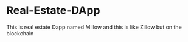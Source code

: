 # Real-Estate-DApp
This is real estate Dapp named Millow and this is like Zillow but on the blockchain
